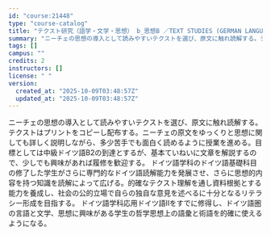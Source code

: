 ```yaml
---
id: "course:21448"
type: "course-catalog"
title: "テクスト研究（語学・文学・思想） b_思想B ／TEXT STUDIES (GERMAN LANGUAGE, LITERATURE AND THOUGHT) b"
summary: "ニーチェの思想の導入として読みやすいテクストを選び、原文に触れ読解する。テクストはプリントをコピーし配布する。ニーチェの原文をゆっくりと思想に関しても詳しく説明しながら、多少苦手でも面白く読めるように授業を進める。目標としては中級ドイツ語B…"
tags: []
campus: ""
credits: 2
instructors: []
license: " "
version:
  created_at: "2025-10-09T03:48:57Z"
  updated_at: "2025-10-09T03:48:57Z"
---
```


ニーチェの思想の導入として読みやすいテクストを選び、原文に触れ読解する。テクストはプリントをコピーし配布する。ニーチェの原文をゆっくりと思想に関しても詳しく説明しながら、多少苦手でも面白く読めるように授業を進める。目標としては中級ドイツ語B2の到達とするが、基本ていねいに文章を解説するので、少しでも興味があれば履修を歓迎する。 ドイツ語学科のドイツ語基礎科目の修了した学生がさらに専門的なドイツ語読解能力を発展させ、さらに思想的内容を持つ知識を読解によって広げる。的確なテクスト理解を通し資料根拠とする能力を養成し、社会の公的立場で自らの独自な意見を述べるに十分となるリテラシー形成を目指する。 ドイツ語学科応用ドイツ語IIをすでに修得し、ドイツ語圏の言語と文学、思想に興味がある学生の哲学思想上の語彙と術語を的確に使えるようになる。
